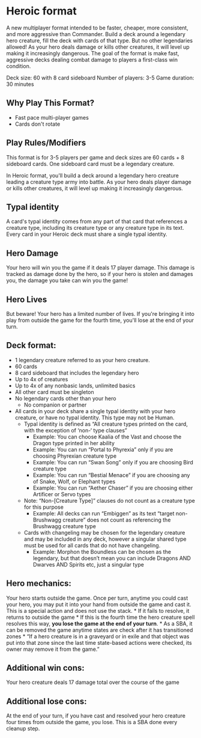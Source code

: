 # Heroic format
A new multiplayer format intended to be faster, cheaper, more consistent, and more aggressive than Commander. Build a deck around a legendary hero creature, fill the deck with cards of that type. But no other legendaries allowed! As your hero deals damage or kills other creatures, it will level up making it increasingly dangerous. The goal of the format is make fast, aggressive decks dealing combat damage to players a first-class win condition. 

Deck size: 60 with 8 card sideboard
Number of players: 3-5
Game duration: 30 minutes

## Why Play This Format?
* Fast pace multi-player games
* Cards don't rotate

## Play Rules/Modifiers

This format is for 3-5 players per game and deck sizes are 60 cards + 8 sideboard cards. One sideboard card must be a legendary creature.

In Heroic format, you'll build a deck around a legendary hero creature leading a creature type army into battle. As your hero deals player damage or kills other creatures, it will level up making it increasingly dangerous.

## Typal identity
A card's typal identity comes from any part of that card that references a creature type, including its creature type or any creature type in its text. Every card in your Heroic deck must share a single typal identity.

## Hero Damage

Your hero will win you the game if it deals 17 player damage. This damage is tracked as damage done by the hero, so if your hero is stolen and damages you, the damage you take can win you the game!

## Hero Lives

But beware! Your hero has a limited number of lives. If you're bringing it into play from outside the game for the fourth time, you'll lose at the end of your turn.

## Deck format:
* 1 legendary creature referred to as your hero creature.
* 60 cards
* 8 card sideboard that includes the legendary hero
* Up to 4x of creatures
* Up to 4x of any nonbasic lands, unlimited basics
* All other card must be singleton
* No legendary cards other than your hero
	* No companion or partner
* All cards in your deck share a single typal identity with your hero creature, or have no typal identity. This type may not be Human.
	* Typal identity is defined as “All creature types printed on the card, with the exception of ‘non-‘ type clauses”
		* Example: You can choose Kaalia of the Vast and choose the Dragon type printed in her ability
		* Example: You can run “Portal to Phyrexia” only if you are choosing Phyrexian creature type
		* Example: You can run “Swan Song” only if you are choosing Bird creature type
		* Example: You can run “Bestial Menace” if you are choosing any of Snake, Wolf, or Elephant types
		* Example: You can run “Aether Chaser” if you are choosing either Artificer or Servo types
	* Note: “Non-[Creature Type]” clauses do not count as a creature type for this purpose
		* Example: All decks can run “Embiggen” as its text “target non-Brushwagg creature” does not count as referencing the Brushwagg creature type
	* Cards with changeling may be chosen for the legendary creature and may be included in any deck, however a singular shared type must be used for all cards that do not have changeling.
		* Example: Morphon the Boundless can be chosen as the legendary, but that doesn’t mean you can include Dragons AND Dwarves AND Spirits etc, just a singular type

## Hero mechanics:
Your hero starts outside the game. Once per turn, anytime you could cast your hero, you may put it into your hand from outside the game and cast it. This is a special action and does not use the stack.
	* If it fails to resolve, it returns to outside the game
	* If this is the fourth time the hero creature spell resolves this way, **you lose the game at the end of your turn**.
	* As a SBA, it can be removed the game anytime states are check after it has transitioned zones
		* “If a hero creature is in a graveyard or in exile and that object was put into that zone since the last time state-based actions were checked, its owner may remove it from the game.”

## Additional win cons:
Your hero creature deals 17 damage total over the course of the game 
## Additional lose cons:
At the end of your turn, if you have cast and resolved your hero creature four times from outside the game, you lose.
This is a SBA done every cleanup step.
